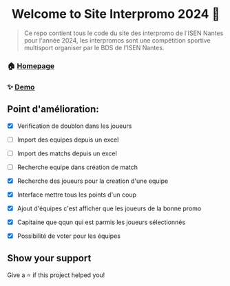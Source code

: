 <h1 align="center">Welcome to Site Interpromo 2024 👋</h1>
<p>
</p>

> Ce repo contient tous le code du site des interpromo de l'ISEN Nantes pour l'année 2024, les interpromos sont une compétition sportive multisport organiser par le BDS de l'ISEN Nantes.

### 🏠 [Homepage](https://interpromo.appen.fr)

### ✨ [Demo](https://interpromo.appen.fr)

## Point d'amélioration:
- [x] Verification de doublon dans les joueurs

- [ ] Import des equipes depuis un excel

- [ ] Import des matchs depuis un excel

- [ ] Recherche equipe dans création de match

- [x] Recherche des joueurs pour la creation d'une equipe

- [x] Interface mettre tous les points d'un coup

- [x] Ajout d'équipes c'est afficher que les joueurs de la bonne promo

- [x] Capitaine que qqun qui est parmis les joueurs sélectionnés

- [x] Possibilité de voter pour les équipes

## Show your support

Give a ⭐️ if this project helped you!